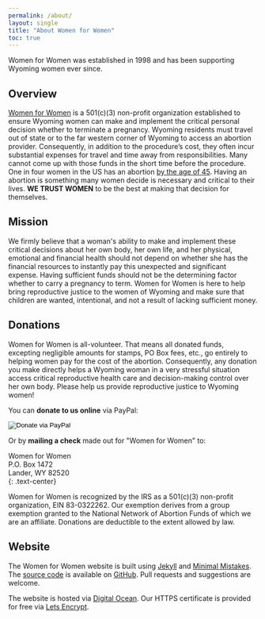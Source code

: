 ```yaml
---
permalink: /about/
layout: single
title: "About Women for Women"
toc: true
---
```


Women for Women was established in 1998 and has been supporting
Wyoming women ever since.

## Overview

[Women for Women](/) is a 501(c)(3) non-profit organization
established to ensure Wyoming women can make and implement the
critical personal decision whether to terminate a pregnancy. Wyoming
residents must travel out of state or to the far western corner of
Wyoming to access an abortion provider. Consequently, in addition to
the procedure’s cost, they often incur substantial expenses for travel
and time away from responsibilities. Many cannot come up with those
funds in the short time before the procedure. One in four women in the
US has an abortion [by the age of
45](https://www.guttmacher.org/fact-sheet/induced-abortion-united-states).
Having an abortion is something many women decide is necessary and
critical to their lives. **WE TRUST WOMEN** to be the best at making
that decision for themselves.

## Mission

We firmly believe that a woman's ability to make and implement these
critical decisions about her own body, her own life, and her physical,
emotional and financial health should not depend on whether she has
the financial resources to instantly pay this unexpected and
significant expense. Having sufficient funds should not be the
determining factor whether to carry a pregnancy to term. Women for
Women is here to help bring reproductive justice to the women of
Wyoming and make sure that children are wanted, intentional, and not a
result of lacking sufficient money.

## Donations

Women for Women is all-volunteer. That means all donated funds,
excepting negligible amounts for stamps, PO Box fees, etc., go
entirely to helping women pay for the cost of the
abortion. Consequently, any donation you make directly helps a Wyoming
woman in a very stressful situation access critical reproductive
health care and decision-making control over her own body. Please help
us provide reproductive justice to Wyoming women!

You can **donate to us online** via PayPal:

<div class="text-center">
  <form class="donation_form" action="https://www.paypal.com/cgi-bin/webscr"
        method="post" target="_top">
    <input type="hidden" name="cmd" value="_s-xclick">
    <input type="hidden" name="hosted_button_id" value="Q57G3Q73CJNML">
    <input type="image" src="https://www.paypalobjects.com/en_US/i/btn/btn_donateCC_LG.gif"
           border="0" name="submit" alt="Donate via PayPal">
  </form>
</div>

Or by **mailing a check** made out for "Women for Women" to:

Women for Women  
P.O. Box 1472  
Lander, WY 82520  
{: .text-center}

Women for Women is recognized by the IRS as a 501(c)(3) non-profit
organization, EIN 83-0322262. Our exemption derives from a group
exemption granted to the National Network of Abortion Funds of which
we are an affiliate. Donations are deductible to the extent allowed by
law.

## Website

The Women for Women website is built using
[Jekyll](https://jekyllrb.com/) and [Minimal
Mistakes](https://mmistakes.github.io/minimal-mistakes/). The [source
code](https://github.com/wyomingw4w/wyomingw4w.org) is available on
[GitHub](https://github.com/wyomingw4w). Pull requests and suggestions
are welcome.

The website is hosted via [Digital
Ocean](https://m.do.co/c/3dc8d28d8a47). Our HTTPS certificate is
provided for free via [Lets Encrypt](https://letsencrypt.org/).
